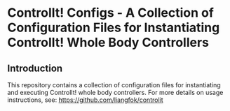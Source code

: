 # ControlIt! Configs - A Collection of Configuration Files for Instantiating ControlIt! Whole Body Controllers #

## Introduction ##

This repository contains a collection of configuration files for instantiating and executing ControlIt! whole body controllers. For more details on usage instructions, see: https://github.com/liangfok/controlit